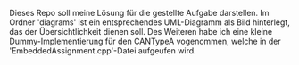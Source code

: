 Dieses Repo soll meine Lösung für die gestellte Aufgabe darstellen.
Im Ordner 'diagrams' ist ein entsprechendes UML-Diagramm als Bild hinterlegt, das der Übersichtlichkeit dienen soll.
Des Weiteren habe ich eine kleine Dummy-Implementierung für den CANTypeA vogenommen, welche in der 'EmbeddedAssignment.cpp'-Datei aufgeufen wird.
